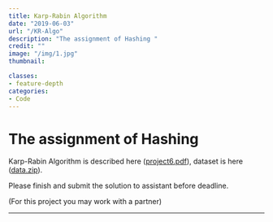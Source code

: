 ```yaml
---
title: Karp-Rabin Algorithm
date: "2019-06-03"
url: "/KR-Algo"
description: "The assignment of Hashing "
credit: ""
image: "/img/1.jpg"
thumbnail: 

classes:
- feature-depth
categories:
- Code
---
```

<!--more-->
# The assignment of Hashing 

Karp-Rabin Algorithm is described here ([project6.pdf](http://seu.wangmengsd.com/ds/project6.pdf)), dataset is here ([data.zip](http://seu.wangmengsd.com/ds/data.zip)).  

Please finish and submit the solution to assistant before deadline.  

(For this project you may work with a partner) 

---
